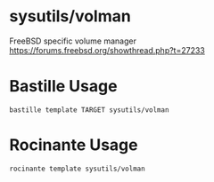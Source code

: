 # sysutils/volman
FreeBSD specific volume manager
https://forums.freebsd.org/showthread.php?t=27233

# Bastille Usage
```shell
bastille template TARGET sysutils/volman
```

# Rocinante Usage
```shell
rocinante template sysutils/volman
```
